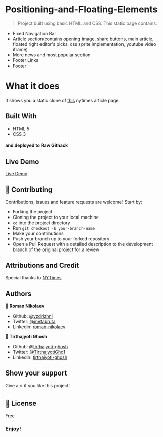 # Positioning-and-Floating-Elements
> Project built using basic HTML and CSS.
  This static page contains:
- Fixed Navigation Bar
- Article section(contains opening image, share buttons, main article, floated right editor's picks, css sprite implementation, youtube video iframe)
- More news and most popular section
- Footer Links
- Footer


# What it does
It shows you a static clone of [this](https://www.nytimes.com/2014/03/18/science/space/detection-of-waves-in-space-buttresses-landmark-theory-of-big-bang.html?_r=0) nytimes article page.

## Built With
- HTML 5
- CSS 3
#### and deployed to Raw Githack

## Live Demo
[Live Demo](https://rawcdn.githack.com/tirthajyoti-ghosh/youtube-video-player-page/2f582c51182e4b27da9389144904b91569fec326/index.html
)

## 🤝 Contributing

Contributions, issues and feature requests are welcome! Start by:
* Forking the project
* Cloning the project to your local machine
* `cd` into the project directory
* Run `git checkout -b your-branch-name`
* Make your contributions
* Push your branch up to your forked repository
* Open a Pull Request with a detailed description to the development branch of the original project for a review

## Attributions and Credit
Special thanks to [NYTimes](https://www.nytimes.com/) 

## Authors

👤 **Roman Nikolaev**

- Github: [@vzdrizhni](https://github.com/vzdrizhni)
- Twitter: [@metabruta](https://twitter.com/metabruta)
- Linkedin: [roman-nikolaev](https://www.linkedin.com/in/roman-nikolaev-65b639197/)

👤 **Tirthajyoti Ghosh**

- Github: [@tirthajyoti-ghosh](https://github.com/tirthajyoti-ghosh)
- Twitter: [@TirthajyotiGho1](https://twitter.com/TirthajyotiGho1)
- Linkedin: [tirthajyoti-ghosh](https://www.linkedin.com/in/tirthajyoti-ghosh-370544199/)

## Show your support

Give a ⭐️ if you like this project!

## 📝 License

Free

### Enjoy!

